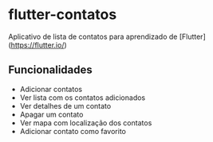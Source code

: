# flutter-contatos

Aplicativo de lista de contatos para aprendizado de [Flutter] (<https://flutter.io/>)

## Funcionalidades

* Adicionar contatos
* Ver lista com os contatos adicionados
* Ver detalhes de um contato
* Apagar um contato
* Ver mapa com localização dos contatos
* Adicionar contato como favorito
